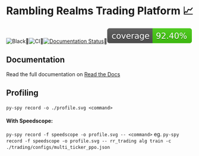 # Rambling Realms Trading Platform :chart_with_upwards_trend:
![Black](https://img.shields.io/badge/code%20style-black-000000.svg):small_orange_diamond:![CI](https://github.com/mjacobsen32/ramblingrealms-trading/actions/workflows/ci.yml/badge.svg):small_orange_diamond:[![Documentation Status](https://readthedocs.org/projects/ramblingrealms-trading/badge/?version=latest)](https://ramblingrealms-trading.readthedocs.io/en/latest/?badge=latest):small_orange_diamond:![codecov](https://raw.githubusercontent.com/mjacobsen32/ramblingrealms-trading/main/assets/coverage.svg)

## Documentation
Read the full documentation on [Read the Docs](https://ramblingrealms-trading.readthedocs.io/en/latest/)

## Profiling
`py-spy record -o ./profile.svg <command>`

#### With Speedscope:
`py-spy record -f speedscope -o profile.svg -- <command>`
eg. `py-spy record -f speedscope -o profile.svg -- rr_trading alg train -c ./trading/configs/multi_ticker_ppo.json`